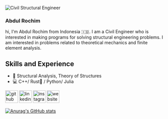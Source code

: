 ![Civil Structural Engineer](https://arturssmirnovs.github.io/github-profile-readme-generator/images/banner.png)


### Abdul Rochim

hi, I'm Abdul Rochim from Indonesia :indonesia:. I am a Civil Engineer who is interested in making programs for solving structural engineering problems. I am interested in problems related to theoretical mechanics and finite element analysis.

## Skills and Experience
* :construction_worker: Structural Analysis, Theory of Structures
* :computer: C++/ Rust:crab: / Python/ Julia


[<img src='https://cdn.jsdelivr.net/npm/simple-icons@3.0.1/icons/github.svg' alt='github' height='40'>](https://github.com/abdul-rochim)  [<img src='https://cdn.jsdelivr.net/npm/simple-icons@3.0.1/icons/linkedin.svg' alt='linkedin' height='40'>](https://www.linkedin.com/in/abdul-rochim-b8157150/)  [<img src='https://cdn.jsdelivr.net/npm/simple-icons@3.0.1/icons/instagram.svg' alt='instagram' height='40'>](https://www.instagram.com/_abdulrochim_/)  [<img src='https://cdn.jsdelivr.net/npm/simple-icons@3.0.1/icons/icloud.svg' alt='website' height='40'>](https://abdul-rochim.github.io)  


[![Anurag's GitHub stats](https://github-readme-stats.vercel.app/api?username=abdul-rochim)](https://github.com/anuraghazra/github-readme-stats)
